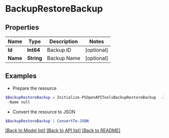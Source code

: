 # BackupRestoreBackup
## Properties

Name | Type | Description | Notes
------------ | ------------- | ------------- | -------------
**Id** | **Int64** | Backup ID | [optional] 
**Name** | **String** | Backup Name | [optional] 

## Examples

- Prepare the resource
```powershell
$BackupRestoreBackup = Initialize-PSOpenAPIToolsBackupRestoreBackup  -Id null `
 -Name null
```

- Convert the resource to JSON
```powershell
$BackupRestoreBackup | ConvertTo-JSON
```

[[Back to Model list]](../README.md#documentation-for-models) [[Back to API list]](../README.md#documentation-for-api-endpoints) [[Back to README]](../README.md)

